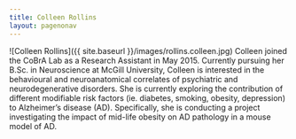 ```yaml
---
title: Colleen Rollins
layout: pagenonav
---
```

![Colleen Rollins]({{ site.baseurl }}/images/rollins.colleen.jpg)
Colleen joined the CoBrA Lab as a Research Assistant in May 2015. Currently pursuing her B.Sc. in Neuroscience at McGill University, Colleen is interested in the behavioural and neuroanatomical correlates of psychiatric and neurodegenerative disorders. She is currently exploring the contribution of different modifiable risk factors (ie. diabetes, smoking, obesity, depression) to Alzheimer’s disease (AD). Specifically, she is conducting a project investigating the impact of mid-life obesity on AD pathology in a mouse model of AD. 
